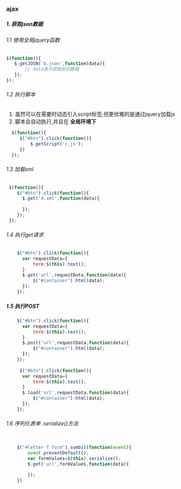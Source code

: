 
### ajax


##### 1. 获取json数据
###### 1.1 使用全局jquery函数
```js
$(function(){
   $.getJOSN('b.json',function(data){
       // data表示获取到的数据
   }); 
});
```

###### 1.2 执行脚本
1.    虽然可以在需要时动态引入script标签,但更优雅的是通过jquery加载js
2.    脚本会自动执行,并且在 __全局环境下__
```js
  $(function(){
     $("#btn").click(function(){
         $.getScript('c.js');
     }) 
  });
 ```


###### 1.3 加载xml

```js
 $(function(){
    $("#btn").click(function(){
      $.get('d.xml',function(data){
          
      });
    });
 });
```

###### 1.4 执行get请求

```js
    $("#btn").click(function(){
      var requestData={
          term:$(this).text();
      }
      $.get('url',requestData,function(data){
          $("#container").html(data);
      });
    });

```

##### 1.5 执行POST


```js
    $("#btn").click(function(){
      var requestData={
          term:$(this).text();
      }
      $.post('url',requestData,function(data){
          $("#container").html(data);
      });
    });
    
     $("#btn").click(function(){
      var requestData={
          term:$(this).text();
      }
      $.load('url',requestData,function(data){
          $("#container").html(data);
      });
    });

```

###### 1.6 序列化表单 .serialize()方法
```js
    
    $("#letter-f form").sumbit(function(event){
        event.preventDefault();
        var formValues=$(this).serialize();
        $.get('url',formValues,function(data){
            
        });
    })

```

